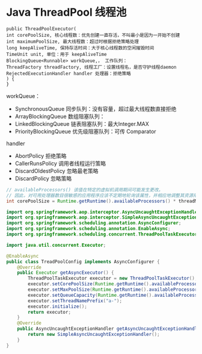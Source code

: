 # Java ThreadPool 线程池

```
public ThreadPoolExecutor(
int corePoolSize, 核心线程数：优先创建一直存活，不叫最小是因为一开始不创建
int maximumPoolSize, 最大线程数：超过时根据拒绝策略处理
long keepAliveTime, 保持存活时间：大于核心线程数的空闲摧毁时间
TimeUnit unit, 单位：用于 keepAliveTime
BlockingQueue<Runnable> workQueue,， 工作队列：
ThreadFactory threadFactory, 线程工厂：设置线程名，是否守护线程daemon
RejectedExecutionHandler handler 处理器：拒绝策略
) {
}
```

workQueue：

- SynchronousQueue 同步队列：没有容量，超过最大线程数直接拒绝
- ArrayBlockingQueue 数组阻塞队列：
- LinkedBlockingQueue 链表阻塞队列：最大Integer.MAX
- PriorityBlockingQueue 优先级阻塞队列：可传 Comparator

handler

- AbortPolicy 拒绝策略
- CallerRunsPolicy 调用者线程运行策略
- DiscardOldestPolicy 忽略最老策略
- DiscardPolicy 忽略策略


```java
// availableProcessors() 该值在特定的虚拟机调用期间可能发生更改。
// 因此，对可用处理器数目很敏感的应用程序应该不定期地轮询该属性，并相应地调整其资源用法。
int corePoolSize = Runtime.getRuntime().availableProcessors() * threadMultiplier;
```

```java
import org.springframework.aop.interceptor.AsyncUncaughtExceptionHandler;
import org.springframework.aop.interceptor.SimpleAsyncUncaughtExceptionHandler;
import org.springframework.scheduling.annotation.AsyncConfigurer;
import org.springframework.scheduling.annotation.EnableAsync;
import org.springframework.scheduling.concurrent.ThreadPoolTaskExecutor;

import java.util.concurrent.Executor;

@EnableAsync
public class TreadPoolConfig implements AsyncConfigurer {
    @Override
    public Executor getAsyncExecutor() {
        ThreadPoolTaskExecutor executor = new ThreadPoolTaskExecutor();
        executor.setCorePoolSize(Runtime.getRuntime().availableProcessors());
        executor.setMaxPoolSize(Runtime.getRuntime().availableProcessors()*5);
        executor.setQueueCapacity(Runtime.getRuntime().availableProcessors()*2);
        executor.setThreadNamePrefix("a-");
        executor.initialize();
        return executor;
    }
    @Override
    public AsyncUncaughtExceptionHandler getAsyncUncaughtExceptionHandler() {
        return new SimpleAsyncUncaughtExceptionHandler();
    }
}
```